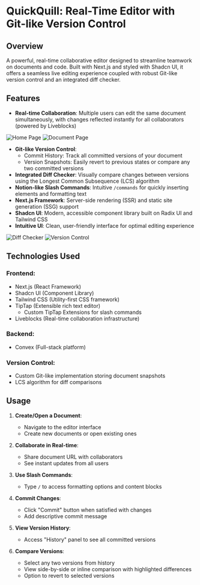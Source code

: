 # QuickQuill: Real-Time Editor with Git-like Version Control

## Overview
A powerful, real-time collaborative editor designed to streamline teamwork on documents and code. Built with Next.js and styled with Shadcn UI, it offers a seamless live editing experience coupled with robust Git-like version control and an integrated diff checker.

## Features
- **Real-time Collaboration**: Multiple users can edit the same document simultaneously, with changes reflected instantly for all collaborators (powered by Liveblocks)

![Home Page](/home-page.png)
![Document Page](/document-page.png)

- **Git-like Version Control**:
  - Commit History: Track all committed versions of your document
  - Version Snapshots: Easily revert to previous states or compare any two committed versions
- **Integrated Diff Checker**: Visually compare changes between versions using the Longest Common Subsequence (LCS) algorithm
- **Notion-like Slash Commands**: Intuitive `/commands` for quickly inserting elements and formatting text
- **Next.js Framework**: Server-side rendering (SSR) and static site generation (SSG) support
- **Shadcn UI**: Modern, accessible component library built on Radix UI and Tailwind CSS
- **Intuitive UI**: Clean, user-friendly interface for optimal editing experience

![Diff Checker](/diff-checker.png)
![Version Control](/version-control.png)

## Technologies Used
### Frontend:
- Next.js (React Framework)
- Shadcn UI (Component Library)
- Tailwind CSS (Utility-first CSS framework)
- TipTap (Extensible rich text editor)
  - Custom TipTap Extensions for slash commands
- Liveblocks (Real-time collaboration infrastructure)

### Backend:
- Convex (Full-stack platform)

### Version Control:
- Custom Git-like implementation storing document snapshots
- LCS algorithm for diff comparisons

## Usage
1. **Create/Open a Document**:
   - Navigate to the editor interface
   - Create new documents or open existing ones

2. **Collaborate in Real-time**:
   - Share document URL with collaborators
   - See instant updates from all users

3. **Use Slash Commands**:
   - Type `/` to access formatting options and content blocks

4. **Commit Changes**:
   - Click "Commit" button when satisfied with changes
   - Add descriptive commit message

5. **View Version History**:
   - Access "History" panel to see all committed versions

6. **Compare Versions**:
   - Select any two versions from history
   - View side-by-side or inline comparison with highlighted differences
   - Option to revert to selected versions
